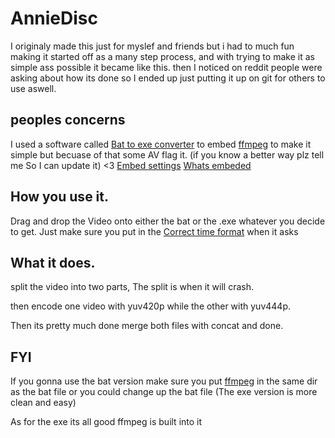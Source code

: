 # AnnieDisc
I originaly made this just for myslef and friends but i had to much fun making it started off as a many step process, and with trying to make it as simple ass possible it became like this. then I noticed on reddit people were asking about how its done so I ended up just putting it up on git for others to use aswell.

## peoples concerns

I used a software called [Bat to exe converter](https://www.majorgeeks.com/files/details/bat_to_exe_converter.html) to embed [ffmpeg](https://github.com/BtbN/FFmpeg-Builds/releases) to make it simple but becuase of that some AV flag it. (if you know a better way plz tell me So I can update it) <3
[Embed settings](https://i.imgur.com/WYOWiOD.png)
[Whats embeded](https://i.imgur.com/x5kq0R7.png)

## How you use it.

Drag and drop the Video onto either the bat or the .exe whatever you decide to get.
Just make sure you put in the [Correct time format](https://i.imgur.com/S5BHdms.png) when it asks

## What it does.

split the video into two parts, The split is when it will crash.

then encode one video with yuv420p while the other with yuv444p.

Then its pretty much done merge both files with concat and done.

## FYI
If you gonna use the bat version make sure you put [ffmpeg](https://github.com/BtbN/FFmpeg-Builds/releases) in the same dir as the bat file or you could change up the bat file (The exe version is more clean and easy)

As for the exe its all good ffmpeg is built into it
